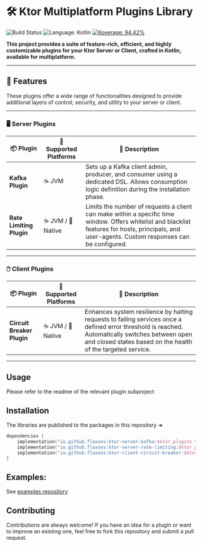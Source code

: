 # 🛠 Ktor Multiplatform Plugins Library
![Build Status](https://github.com/flaxoos/flax-ktor-plugins/actions/workflows/build-and-publish-main.yml/badge.svg?event=push) ![Language: Kotlin](https://img.shields.io/github/languages/top/flaxoos/flax-ktor-plugins?color=blue&logo=kotlin) [![Koverage: 94.42%](https://img.shields.io/badge/94.42-green?logo=kotlin&label=koverage&style=flat)](file:/Users/ido/IdeaProjects/flax-ktor-plugins/build/reports/kover/html/index.html)

**This project provides a suite of feature-rich, efficient, and highly customizable plugins for your Ktor Server or Client, crafted in Kotlin, available for multiplatform.**

---

## 🌟 Features
These plugins offer a wide range of functionalities designed to provide additional layers of control, security, and utility to your server or client.

---

### 🖥️ **Server Plugins**

| 📦 Plugin              | 🎯 Supported Platforms | 📜 Description                                                                                                                                                                                       |
|------------------------|------------------------|-----------------------------------------------------------------------------------------------------------------------------------------------------------------------------------------------------|
| **Kafka Plugin**       | ☕ JVM                 | Sets up a Kafka client admin, producer, and consumer using a dedicated DSL. Allows consumption logic definition during the installation phase.                                                      |
| **Rate Limiting Plugin**| ☕ JVM / 💾 Native      | Limits the number of requests a client can make within a specific time window. Offers whitelist and blacklist features for hosts, principals, and user-agents. Custom responses can be configured. |

---

### 🖱️ **Client Plugins**

| 📦 Plugin                     | 🎯 Supported Platforms | 📜 Description                                                                                                                                                                                                     |
|-------------------------------|------------------------|-------------------------------------------------------------------------------------------------------------------------------------------------------------------------------------------------------------------|
| **Circuit Breaker Plugin**    | ☕ JVM / 💾 Native      | Enhances system resilience by halting requests to failing services once a defined error threshold is reached. Automatically switches between open and closed states based on the health of the targeted service. |

---


## Usage

Please refer to the readme of the relevant plugin subproject

## Installation
The libraries are published to the packages in this repository ➜
```kotlin
dependencies {
    implementation("io.github.flaxoos:ktor-server-kafka:$ktor_plugins_version")
    implementation("io.github.flaxoos:ktor-server-rate-limiting:$ktor_plugins_version")
    implementation("io.github.flaxoos:ktor-client-circuit-breaker:$ktor_plugins_version")
}
```

## Examples:
See [examples repository](https://github.com/Flaxoos/flax-ktor-plugins-examples)

## Contributing

Contributions are always welcome! If you have an idea for a plugin or want to improve an existing one, feel free to fork this repository and submit a pull request.
